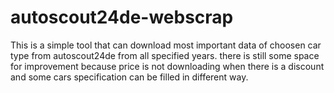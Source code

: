 # autoscout24de-webscrap

This is a simple tool that can download most important data of choosen car type from autoscout24de from all specified years.
there is still some space for improvement because price is not downloading when there is a discount and some cars specification can be filled in different way.
